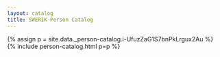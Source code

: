 ```yaml
---
layout: catalog
title: SWERIK Person Catalog
---
```

{% assign p = site.data._person-catalog.i-UfuzZaG1S7bnPkLrgux2Au %}
{% include person-catalog.html p=p %}

